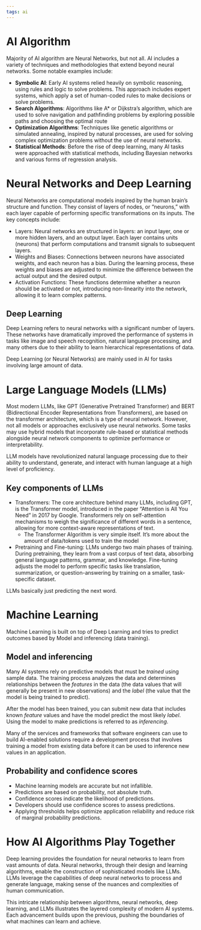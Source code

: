 ```yaml
---
tags: ai
---
```


# AI Algorithm

Majority of AI algorithm are Neural Networks, but not all. AI includes a variety of techniques and methodologies that extend beyond neural networks. Some notable examples include:

-   **Symbolic AI**: Early AI systems relied heavily on symbolic reasoning, using rules and logic to solve problems. This approach includes expert systems, which apply a set of human-coded rules to make decisions or solve problems.
-   **Search Algorithms**: Algorithms like A\* or Dijkstra’s algorithm, which are used to solve navigation and pathfinding problems by exploring possible paths and choosing the optimal route
-   **Optimization Algorithms**: Techniques like genetic algorithms or simulated annealing, inspired by natural processes, are used for solving complex optimization problems without the use of neural networks.
-   **Statistical Methods**: Before the rise of deep learning, many AI tasks were approached with statistical methods, including Bayesian networks and various forms of regression analysis.

# Neural Networks and Deep Learning

Neural Networks are computational models inspired by the human brain’s structure and function. They consist of layers of nodes, or “neurons,” with each layer capable of performing specific transformations on its inputs. The key concepts include:

-   Layers: Neural networks are structured in layers: an input layer, one or more hidden layers, and an output layer. Each layer contains units (neurons) that perform computations and transmit signals to subsequent layers.
-   Weights and Biases: Connections between neurons have associated weights, and each neuron has a bias. During the learning process, these weights and biases are adjusted to minimize the difference between the actual output and the desired output.
-   Activation Functions: These functions determine whether a neuron should be activated or not, introducing non-linearity into the network, allowing it to learn complex patterns.

## Deep Learning

Deep Learning refers to neural networks with a significant number of layers. These networks have dramatically improved the performance of systems in tasks like image and speech recognition, natural language processing, and many others due to their ability to learn hierarchical representations of data.

Deep Learning (or Neural Networks) are mainly used in AI for tasks involving large amount of data.

# Large Language Models (LLMs)

Most modern LLMs, like GPT (Generative Pretrained Transformer) and BERT (Bidirectional Encoder Representations from Transformers), are based on the transformer architecture, which is a type of neural network. However, not all models or approaches exclusively use neural networks. Some tasks may use hybrid models that incorporate rule-based or statistical methods alongside neural network components to optimize performance or interpretability.

LLM models have revolutionized natural language processing due to their ability to understand, generate, and interact with human language at a high level of proficiency.

## Key components of LLMs

-   Transformers: The core architecture behind many LLMs, including GPT, is the Transformer model, introduced in the paper “Attention is All You Need” in 2017 by Google. Transformers rely on self-attention mechanisms to weigh the significance of different words in a sentence, allowing for more context-aware representations of text.
    -   The Transformer Algorithm is very simple itself. It’s more about the amount of data/tokens used to train the model
-   Pretraining and Fine-tuning: LLMs undergo two main phases of training. During pretraining, they learn from a vast corpus of text data, absorbing general language patterns, grammar, and knowledge. Fine-tuning adjusts the model to perform specific tasks like translation, summarization, or question-answering by training on a smaller, task-specific dataset.

LLMs basically just predicting the next word.

# Machine Learning

Machine Learning is built on top of Deep Learning and tries to predict outcomes based by Model and inferencing (data training).

## Model and inferencing

Many AI systems rely on predictive models that must be *trained* using sample data. The training process analyzes the data and determines relationships between the *features* in the data (the data values that will generally be present in new observations) and the *label* (the value that the model is being trained to predict).

After the model has been trained, you can submit new data that includes known *feature* values and have the model predict the most likely *label*. Using the model to make predictions is referred to as *inferencing*.

Many of the services and frameworks that software engineers can use to build AI-enabled solutions require a development process that involves training a model from existing data before it can be used to inference new values in an application.

## Probability and confidence scores

-   Machine learning models are accurate but not infallible.
-   Predictions are based on probability, not absolute truth.
-   Confidence scores indicate the likelihood of predictions.
-   Developers should use confidence scores to assess predictions.
-   Applying thresholds helps optimize application reliability and reduce risk of marginal probability predictions.

# How AI Algorithms Play Together

Deep learning provides the foundation for neural networks to learn from vast amounts of data. Neural networks, through their design and learning algorithms, enable the construction of sophisticated models like LLMs. LLMs leverage the capabilities of deep neural networks to process and generate language, making sense of the nuances and complexities of human communication.

This intricate relationship between algorithms, neural networks, deep learning, and LLMs illustrates the layered complexity of modern AI systems. Each advancement builds upon the previous, pushing the boundaries of what machines can learn and achieve.
